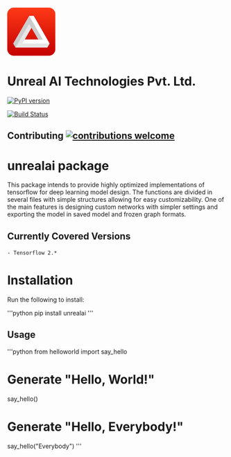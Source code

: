 ![alt text](https://raw.githubusercontent.com/nishgaba-ai/unrealai/master/logo/unrealai.png)
# Unreal AI Technologies Pvt. Ltd.

[![PyPI version](https://badge.fury.io/py/unrealai.svg)](https://badge.fury.io/py/unrealai)

[![Build Status](https://travis-ci.org/nishgaba-ai/unrealai.svg?branch=master)](https://travis-ci.org/nishgaba-ai/unrealai)

## Contributing [![contributions welcome](https://img.shields.io/badge/contributions-welcome-brightgreen.svg?style=flat)](https://github.com/nishgaba-ai/unrealai/issues)

# unrealai package
This package intends to provide highly optimized implementations of tensorflow for deep learning model design.
The functions are divided in several files with simple structures allowing for easy customizability.
One of the main features is designing custom networks with simpler settings and exporting the model in saved model and frozen graph formats.

## Currently Covered Versions
	- Tensorflow 2.*


# Installation
Run the following to install:

'''python
pip install unrealai
'''

## Usage
'''python
from helloworld import say_hello

# Generate "Hello, World!"
say_hello()

# Generate "Hello, Everybody!"
say_hello("Everybody")
'''
